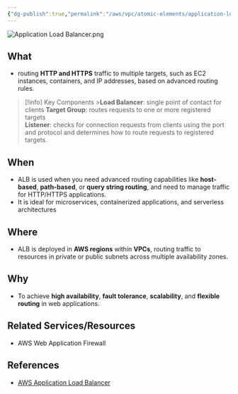 ```yaml
---
{"dg-publish":true,"permalink":"/aws/vpc/atomic-elements/application-load-balancer/","title":"Application Load Balancer"}
---
```


![Application Load Balancer.png](/img/user/aws/vpc/png/atomic-elements/Application%20Load%20Balancer.png)
## What
- routing **HTTP and HTTPS** traffic to multiple targets, such as EC2 instances, containers, and IP addresses, based on advanced routing rules.
>[!info] Key Components
    >**Load Balancer**: single point of contact for clients
   > **Target Group**:  routes requests to one or more registered targets  
   > **Listener**: checks for connection requests from clients using the port and protocol and determines how to route requests to registered targets. 

## When
- ALB is used when you need advanced routing capabilities like **host-based**, **path-based**, or **query string routing**, and need to manage traffic for HTTP/HTTPS applications. 
- It is ideal for microservices, containerized applications, and serverless architectures

## Where
- ALB is deployed in **AWS regions** within **VPCs**, routing traffic to resources in private or public subnets across multiple availability zones.

## Why
- To achieve **high availability**, **fault tolerance**, **scalability**, and **flexible routing** in web applications.


## Related Services/Resources
- AWS Web Application Firewall 

## References

- [AWS Application Load Balancer](https://docs.aws.amazon.com/elasticloadbalancing/latest/application/introduction.html)
